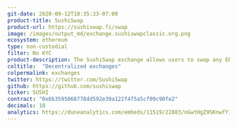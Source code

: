 ```yaml
---
git-date: 2020-09-12T10:35:33-07:00
product-title: SushiSwap
product-url: https://sushiswap.fi/swap
image: /images/output_md/exchange.sushiswapclassic.org.png
ecosystem: ethereum
type: non-custodial
filter: No KYC
product-description: The SushiSwap exchange allows users to swap any ERC20 token into any other ERC20 token through automated liquidity pools
coltitle:  "Decentralized exchanges"
colpermalink: exchanges
twitter: https://twitter.com/SushiSwap
github: https://github.com/sushiswap
ticker: SUSHI
contract: "0x6b3595068778dd592e39a122f4f5a5cf09c90fe2"
decimals: 18
analytics: https://duneanalytics.com/embeds/11519/22883/nGwtHgZ9SKnwfY1NLVCHE0DKJdsjXsSxBY9xRmZt
---
```

